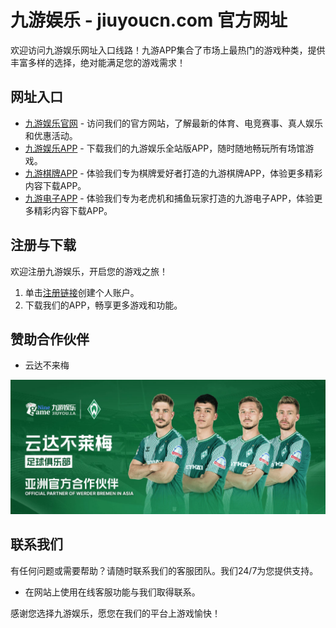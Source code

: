 # 九游娱乐 - jiuyoucn.com 官方网址

欢迎访问九游娱乐网址入口线路！九游APP集合了市场上最热门的游戏种类，提供丰富多样的选择，绝对能满足您的游戏需求！

## 网址入口

- [九游娱乐官网](https://jiuyoucn.com) - 访问我们的官方网站，了解最新的体育、电竞赛事、真人娱乐和优惠活动。
- [九游娱乐APP](https://jyyl.pages.dev) - 下载我们的九游娱乐全站版APP，随时随地畅玩所有场馆游戏。
- [九游棋牌APP](https://jyqp.pages.dev) - 体验我们专为棋牌爱好者打造的九游棋牌APP，体验更多精彩内容下载APP。
- [九游电子APP](https://jydz.pages.dev) - 体验我们专为老虎机和捕鱼玩家打造的九游电子APP，体验更多精彩内容下载APP。

## 注册与下载

欢迎注册九游娱乐，开启您的游戏之旅！

1. 单击[注册链接](https://jiuyou.la)创建个人账户。
2. 下载我们的APP，畅享更多游戏和功能。

## 赞助合作伙伴

- 云达不来梅

![九游赞助合作伙伴云达不来梅](NineGame_WerderBremen.jpg)

## 联系我们

有任何问题或需要帮助？请随时联系我们的客服团队。我们24/7为您提供支持。

- 在网站上使用在线客服功能与我们取得联系。

感谢您选择九游娱乐，愿您在我们的平台上游戏愉快！
